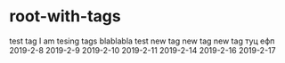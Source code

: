 # root-with-tags
test tag
I am tesing tags
blablabla
test new tag
new tag
new tag
туц ефп
2019-2-8
2019-2-9
2019-2-10
2019-2-11
2019-2-14
2019-2-16
2019-2-17
